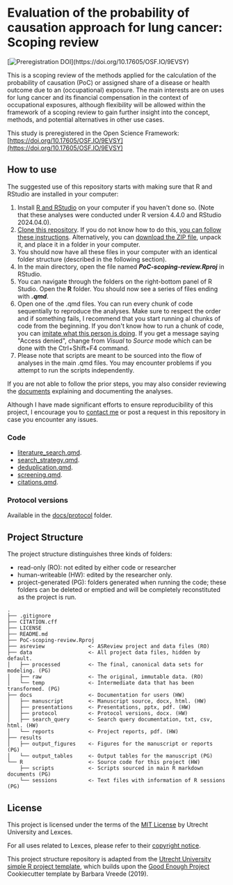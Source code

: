 # Evaluation of the probability of causation approach for lung cancer: Scoping review

[![Preregistration DOI](https://img.shields.io/badge/Preregistration_DOI-10.17605%2FOSF.IO%2F9EVSY-%23000080?)](https://doi.org/10.17605/OSF.IO/9EVSY)

This is a scoping review of the methods applied for the calculation of the probability of causation (PoC) or assigned share of a disease or health outcome due to an (occupational) exposure. The main interests are on uses for lung cancer and its financial compensation in the context of occupational exposures, although flexibility will be allowed within the framework of a scoping review to gain further insight into the concept, methods, and potential alternatives in other use cases.

This study is preregistered in the Open Science Framework: [https://doi.org/10.17605/OSF.IO/9EVSY](https://doi.org/10.17605/OSF.IO/9EVSY)

## How to use 

The suggested use of this repository starts with making sure that R and RStudio are installed in your computer:
1. Install [R and RStudio](https://posit.co/download/rstudio-desktop/) on your computer if you haven't done so. (Note that these analyses were conducted under R version 4.4.0 and RStudio 2024.04.0).
2. [Clone this repository](https://docs.github.com/en/repositories/creating-and-managing-repositories/cloning-a-repository). If you do not know how to do this, [you can follow these instructions](https://docs.github.com/en/desktop/overview/getting-started-with-github-desktop). Alternatively, you can [download the ZIP file](https://github.com/UtrechtUniversity/lexces-silicosis-predict/archive/refs/heads/main.zip), unpack it, and place it in a folder in your computer.
3. You should now have all these files in your computer with an identical folder structure (described in the following section).
4. In the main directory, open the file named ***PoC-scoping-review.Rproj*** in RStudio.
5. You can navigate through the folders on the right-bottom panel of R Studio. Open the **R** folder. You should now see a series of files ending with ***.qmd***.
6. Open one of the .qmd files. You can run every chunk of code sequentially to reproduce the analyses. Make sure to respect the order and if something fails, I recommend that you start running al chunks of code from the beginning. If you don't know how to run a chunk of code, you can [imitate what this person is doing](https://youtu.be/RPF6gGyeJmg?feature=shared&t=30). If you get a message saying "Access denied", change from *Visual* to *Source* mode which can be done with the Ctrl+Shift+F4 command.
7. Please note that scripts are meant to be sourced into the flow of analyses in the main .qmd files. You may encounter problems if you attempt to run the scripts independently. 

If you are not able to follow the prior steps, you may also consider reviewing the [documents](docs/reports) explaining and documenting the analyses. 

Although I have made significant efforts to ensure reproducibility of this project, I encourage you to [contact me](mailto:j.mancillagalindo@uu.nl) or post a request in this repository in case you encounter any issues.   

### Code 

-   [literature_search.qmd](R/literature_search.qmd). 
-   [search_strategy.qmd](R/search_strategy.qmd). 
-   [deduplication.qmd](R/data_extraction.qmd).
-   [screening.qmd](R/data_analysis.qmd).
-   [citations.qmd](R/citations.qmd).

### Protocol versions 

Available in the [docs/protocol](docs/protocol) folder.

## Project Structure

The project structure distinguishes three kinds of folders:
- read-only (RO): not edited by either code or researcher
- human-writeable (HW): edited by the researcher only.
- project-generated (PG): folders generated when running the code; these folders can be deleted or emptied and will be completely reconstituted as the project is run.

```         
.
├── .gitignore
├── CITATION.cff
├── LICENSE
├── README.md
├── PoC-scoping-review.Rproj
├── asreview              <- ASReview project and data files (RO)
├── data                  <- All project data files, hidden by default. 
│   ├── processed         <- The final, canonical data sets for modeling. (PG)
│   ├── raw               <- The original, immutable data. (RO)
│   └── temp              <- Intermediate data that has been transformed. (PG)
├── docs                  <- Documentation for users (HW)
│   ├── manuscript        <- Manuscript source, docx, html. (HW)
│   ├── presentations     <- Presentations, pptx, pdf. (HW)
│   ├── protocol          <- Protocol versions, docx. (HW)
│   ├── search_query      <- Search query documentation, txt, csv, html. (HW)
│   └── reports           <- Project reports, pdf. (HW)
├── results
│   ├── output_figures    <- Figures for the manuscript or reports (PG)
│   └── output_tables     <- Output tables for the manuscript (PG)
└── R                     <- Source code for this project (HW)
    ├── scripts           <- Scripts sourced in main R markdown documents (PG)
    └── sessions          <- Text files with information of R sessions (PG)

```

## License

This project is licensed under the terms of the [MIT License](/LICENSE) by Utrecht University and Lexces. 

For all uses related to Lexces, please refer to their [copyright notice](https://www.lexces.nl/en/copyright).

This project structure repository is adapted from the [Utrecht University simple R project template](https://github.com/UtrechtUniversity/simple-r-project), which builds upon the [Good Enough Project](https://github.com/bvreede/good-enough-project) Cookiecutter template by Barbara Vreede (2019).